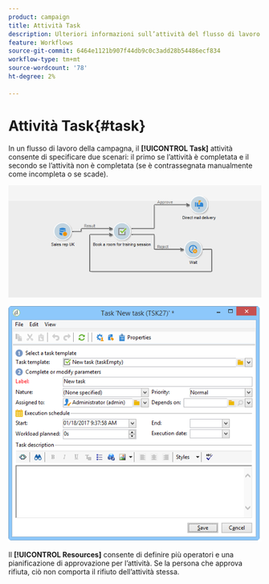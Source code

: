 ```yaml
---
product: campaign
title: Attività Task
description: Ulteriori informazioni sull’attività del flusso di lavoro Attività
feature: Workflows
source-git-commit: 6464e1121b907f44db9c0c3add28b54486ecf834
workflow-type: tm+mt
source-wordcount: '78'
ht-degree: 2%

---
```


# Attività Task{#task}

In un flusso di lavoro della campagna, il **[!UICONTROL Task]** attività consente di specificare due scenari: il primo se l’attività è completata e il secondo se l’attività non è completata (se è contrassegnata manualmente come incompleta o se scade).

![](assets/mrm_task_in_workflow.png)



![](assets/wkf_task_activity.png)

Il **[!UICONTROL Resources]** consente di definire più operatori e una pianificazione di approvazione per l’attività. Se la persona che approva rifiuta, ciò non comporta il rifiuto dell’attività stessa.
